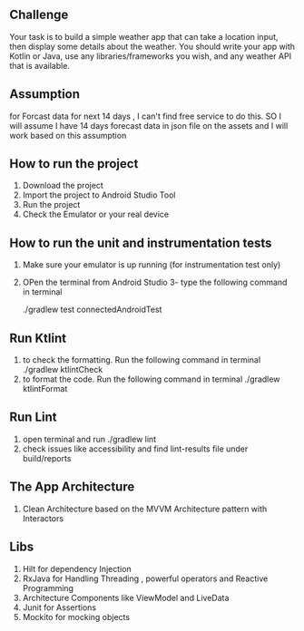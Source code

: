 
## Challenge

Your task is to build a simple weather app that can take a location input,
 then display some details about the weather. You should write your app with Kotlin or Java,
  use any libraries/frameworks you wish, and any weather API that is available.

## Assumption
 for Forcast data for next 14 days , I can't find free service to do this.
 SO I will assume I have 14 days forecast data in json file on the assets and I will
 work based on this assumption



## How to run the project

 1. Download the project
 2. Import the project to Android Studio Tool
 3. Run the project
 4. Check the Emulator or your real device

 ## How to run the unit and instrumentation tests

 1. Make sure your emulator is up running (for instrumentation test only)
 2. OPen the terminal from Android Studio
 3- type the following command in terminal

    ./gradlew test connectedAndroidTest

 ## Run Ktlint

 1. to check the formatting. Run the following command in terminal
     ./gradlew ktlintCheck
 2. to format the code. Run the following command in terminal
    ./gradlew ktlintFormat

 ## Run Lint
 1. open terminal and run ./gradlew lint
 2. check issues like accessibility and find lint-results file under build/reports


## The App Architecture

 1. Clean Architecture based on  the MVVM Architecture pattern with Interactors

## Libs

1. Hilt for dependency Injection
2. RxJava for Handling Threading ,  powerful operators and Reactive Programming
3. Architecture Components like ViewModel and LiveData
4. Junit for Assertions
5. Mockito for mocking objects






